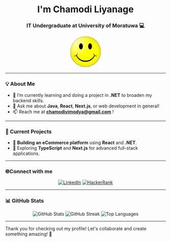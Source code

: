 <h1 align="center">I'm Chamodi Liyanage</h1>
<h3 align="center" >IT Undergraduate at University of Moratuwa 💻 </h3>

<p align="center">
  <p align="center">
  <img src="https://github.com/Vimodya/project-Blog-App/blob/main/public/Smiley.svg.png" width="100" alt="Developer at work"/>
</p>
</p>

---

### 💡 About Me
- 🌱 I’m currently learning and doing a project in **.NET** to broaden my backend skills.
- 💬 Ask me about **Java**, **React**, **Next.js**, or web development in general!
- 📫 Reach me at **chamodivimodya@gmail.com** !

---

### 🔭 Current Projects
- 🛒 **Building an eCommerce platform** using **React** and **.NET**.
- 🎯 Exploring **TypeScript** and **Next.js** for advanced full-stack applications.

---

### 🌐Connect with me
<p align="center">
  <a href="https://www.linkedin.com/in/chamodi-liyanage-8bb852270/"><img src="https://img.shields.io/badge/-LinkedIn-blue?style=for-the-badge&logo=linkedin&logoColor=white" alt="LinkedIn"></a>
  <a href="https://www.hackerrank.com/profile/Chamodi_HM"><img src="https://img.shields.io/badge/-HackerRank-2EC866?style=for-the-badge&logo=hackerrank&logoColor=white" alt="HackerRank"></a>
</p>

---

### 📊 GitHub Stats
<p align="center">
  
    
  
  <img src="https://github-readme-stats.vercel.app/api?username=vimodya&show_icons=true&theme=radical" alt="GitHub Stats" />
  <img src="https://github-readme-streak-stats.herokuapp.com/?user=vimodya&theme=radical" alt="GitHub Streak" />
  <img src="https://github-readme-stats.vercel.app/api/top-langs/?username=vimodya&layout=compact&theme=radical" alt="Top Languages" />

</p>

---



Thank you for checking out my profile! Let's collaborate and create something amazing! 🚀

